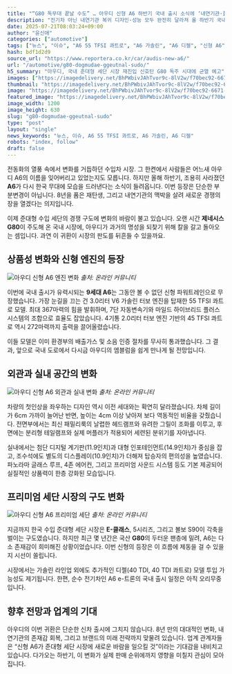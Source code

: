 ```yaml
---
title: "“G80 독무대 끝날 수도” … 아우디 신형 A6 하반기 국내 출시 소식에 ‘내연기관·풀체인지’ 기대감"
description: "전기차 아닌 내연기관 복귀 디자인·성능 모두 완전히 달라져 올 하반기 국내 출시 유력 ..."
date: 2025-07-21T08:03:24+09:00
author: "윤신애"
categories: ["automotive"]
tags: ["뉴스", "이슈", "A6 55 TFSI 콰트로", "A6 가솔린", "A6 디젤", "신형 A6", "아우디", "내연기관반격", "럭셔리세단세대교체"]
hash: bdf1d2d9
source_url: "https://www.reportera.co.kr/car/audis-new-a6/"
url: "/automotive/g80-dogmudae-ggeutnal-sudo/"
h5_summary: "아우디, 국내 준대형 세단 시장 재진입 신호탄 G80 독주 시대에 균열 예고"
images: ["https://imagedelivery.net/BhPWbivJAhTvor9c-8lV2w/f70bec92-6671-4dd3-b595-a08b77171b00/public", "https://imagedelivery.net/BhPWbivJAhTvor9c-8lV2w/ad22408f-e9c5-43ef-ea11-fa7ed3cf7b00/public", "https://imagedelivery.net/BhPWbivJAhTvor9c-8lV2w/7321032c-227c-41f4-17d0-70e643a15200/public", "https://imagedelivery.net/BhPWbivJAhTvor9c-8lV2w/ddcbf3b2-e5c0-4bf9-40b5-1fc60af39100/public"]
thumbnail: "https://imagedelivery.net/BhPWbivJAhTvor9c-8lV2w/f70bec92-6671-4dd3-b595-a08b77171b00/public"
image: "https://imagedelivery.net/BhPWbivJAhTvor9c-8lV2w/f70bec92-6671-4dd3-b595-a08b77171b00/public"
featured_image: "https://imagedelivery.net/BhPWbivJAhTvor9c-8lV2w/f70bec92-6671-4dd3-b595-a08b77171b00/public"
image_width: 1200
image_height: 630
slug: "g80-dogmudae-ggeutnal-sudo"
type: "post"
layout: "single"
news_keywords: "뉴스, 이슈, A6 55 TFSI 콰트로, A6 가솔린, A6 디젤"
robots: "index, follow"
draft: false
---
```


전동화의 열풍 속에서 변화를 거듭하던 수입차 시장. 그 한켠에서 사람들은 어느새 아우디 A6의 이름을 잊어버리고 있었는지도 모릅니다. 하지만 올해 하반기, 조용히 사라졌던 **A6**가 다시 한국 무대에 모습을 드러낸다는 소식이 들려옵니다. 이번 등장은 단순한 부분변경이 아닙니다. 8년을 품은 재탄생, 그리고 내연기관의 맥박을 살려 새로운 경쟁의 장을 열겠다는 의지입니다.

이제 준대형 수입 세단의 경쟁 구도에 변화의 바람이 불고 있습니다. 오랜 시간 **제네시스 G80**이 주도해 온 국내 시장에, 아우디가 과거의 명성을 되찾기 위해 칼을 갈고 돌아오는 셈입니다. 과연 이 귀환이 시장의 판도를 뒤흔들 수 있을까요.

## 상품성 변화와 신형 엔진의 등장

![아우디 신형 A6 엔진 변화](https://imagedelivery.net/BhPWbivJAhTvor9c-8lV2w/ad22408f-e9c5-43ef-ea11-fa7ed3cf7b00/public)
*출처: 온라인 커뮤니티*


이번에 국내 출시가 유력시되는 **9세대 A6**는 그동안 볼 수 없던 신형 파워트레인으로 무장했습니다. 가장 눈길을 끄는 건 3.0리터 V6 가솔린 터보 엔진을 탑재한 55 TFSI 콰트로 모델. 최대 367마력의 힘을 발휘하며, 7단 자동변속기와 마일드 하이브리드 플러스 시스템의 조합으로 효율도 잡았습니다. 4기통 2.0리터 터보 엔진 기반의 45 TFSI 콰트로 역시 272마력까지 출력을 끌어올렸습니다.

이들 모델은 이미 환경부의 배출가스 및 소음 인증 절차를 무사히 통과했습니다. 그 결과, 앞으로 국내 도로에서 다시금 아우디의 엠블럼을 쉽게 만나게 될 전망입니다.

## 외관과 실내 공간의 변화

![아우디 신형 A6 외관과 실내 변화](https://imagedelivery.net/BhPWbivJAhTvor9c-8lV2w/ddcbf3b2-e5c0-4bf9-40b5-1fc60af39100/public)
*출처: 온라인 커뮤니티*


차량의 첫인상을 좌우하는 디자인 역시 이전 세대와는 확연히 달라졌습니다. 차체 길이가 6cm 가까이 늘어난 반면, 높이는 4cm 이상 낮아져 보다 역동적인 비율을 갖췄습니다. 전면부에서는 최신 패밀리룩의 날렵한 헤드램프와 유려한 그릴이 조화를 이루고, 후면에는 분리형 테일램프와 실제 머플러가 적용되어 세련된 분위기를 자아냅니다.

실내에서는 첨단 디지털 계기판(11.9인치)과 대형 인포테인먼트(14.9인치)가 중심을 잡고, 조수석에도 별도의 디스플레이(10.9인치)가 더해져 탑승자의 편의성을 높였습니다. 파노라마 글래스 루프, 4존 에어컨, 그리고 프리미엄 사운드 시스템 등도 기본 제공되어 실질적인 상품력이 한층 강화된 모습입니다.

## 프리미엄 세단 시장의 구도 변화

![아우디 신형 A6 프리미엄 세단](https://imagedelivery.net/BhPWbivJAhTvor9c-8lV2w/7321032c-227c-41f4-17d0-70e643a15200/public)
*출처: 온라인 커뮤니티*


지금까지 한국 수입 준대형 세단 시장은 **E-클래스**, 5시리즈, 그리고 볼보 S90이 각축을 벌이는 구도였습니다. 하지만 최근 몇 년간은 국산 **G80**의 두터운 팬층에 밀려, A6는 다소 존재감이 희미해진 상황이었습니다. 이번 신형의 등장은 이 흐름에 제동을 걸 수 있을지 시선이 쏠립니다.

시장에서는 가솔린 라인업 외에도 추가적인 디젤(40 TDI, 40 TDI 콰트로) 모델 투입 가능성도 제기됩니다. 한편, 순수 전기차인 A6 e-트론의 국내 출시 일정은 아직 오리무중입니다.

## 향후 전망과 업계의 기대

아우디의 이번 귀환은 단순한 신차 출시에 그치지 않습니다. 8년 만의 대대적인 변화, 내연기관의 존재감 회복, 그리고 브랜드의 미래 전략까지 맞물려 있습니다. 업계 관계자들은 “신형 A6가 준대형 세단 시장에 새로운 바람을 일으킬 것”이라는 기대감을 내비치고 있습니다. 다가오는 하반기, 이 변화가 실제 판매 순위에까지 영향을 미칠지 관심이 모아집니다.
